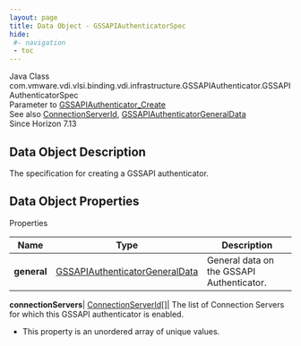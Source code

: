 ```yaml
---
layout: page
title: Data Object - GSSAPIAuthenticatorSpec
hide:
 #- navigation
 - toc
---
```






Java Class
    com.vmware.vdi.vlsi.binding.vdi.infrastructure.GSSAPIAuthenticator.GSSAPIAuthenticatorSpec  
Parameter to
     [GSSAPIAuthenticator_Create](vdi.infrastructure.GSSAPIAuthenticator.md#create)  
See also
     [ConnectionServerId](vdi.entity.ConnectionServerId.md), [GSSAPIAuthenticatorGeneralData](vdi.infrastructure.GSSAPIAuthenticator.GeneralData.md)  
Since 
    Horizon 7.13

## Data Object Description 

The specification for creating a GSSAPI authenticator. 

## Data Object Properties

Properties

Name |  Type |  Description   
---|---|---  
**general**| [GSSAPIAuthenticatorGeneralData](vdi.infrastructure.GSSAPIAuthenticator.GeneralData.md)|  General data on the GSSAPI Authenticator.   
  
**connectionServers**| [ConnectionServerId[]](vdi.entity.ConnectionServerId.md)|  The list of Connection Servers for which this GSSAPI authenticator is enabled.   


  * This property is an unordered array of unique values.

  
  
  
 
  
  

